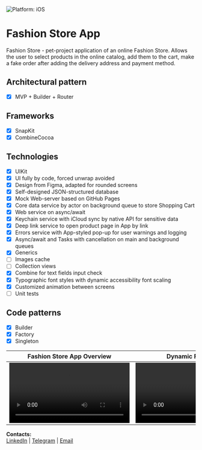 ![Platform: iOS](https://img.shields.io/badge/Platform-iOS-green.svg)

# Fashion Store App
 Fashion Store - pet-project application of an online Fashion Store. Allows the user to select products in the online catalog, add them to the cart, make a fake order after adding the delivery address and payment method.

## Architectural pattern
- [x] MVP + Builder + Router

## Frameworks
- [x] SnapKit
- [x] CombineCocoa

## Technologies
- [x] UIKit
- [x] UI fully by code, forced unwrap avoided
- [x] Design from Figma, adapted for rounded screens
- [x] Self-designed JSON-structured database
- [x] Mock Web-server based on GitHub Pages
- [x] Core data service by actor on background queue to store Shopping Cart
- [x] Web service on async/await
- [x] Keychain service with iCloud sync by native API for sensitive data
- [x] Deep link service to open product page in App by link
- [x] Errors service with App-styled pop-up for user warnings and logging
- [x] Async/await and Tasks with cancellation on main and background queues
- [x] Generics
- [ ] Images cache
- [ ] Collection views
- [x] Combine for text fields input check
- [x] Typographic font styles with dynamic accessibility font scaling
- [x] Customized animation between screens
- [ ] Unit tests

## Code patterns
- [x] Builder
- [x] Factory
- [x] Singleton

Fashion Store App Overview | Dynamic Font Scale
| :-: | :-: |
| <video src="https://user-images.githubusercontent.com/74405334/232993722-ddc8be22-5c84-4d8d-baf2-4326fda97ec3.mov" width="320"/> | <video src="https://user-images.githubusercontent.com/74405334/232993874-d6321b4e-04e1-4ed9-9f56-be14ddb038d6.mov" width="320"/> |

**Contacts:**  
[LinkedIn](https://www.linkedin.com/in/vnazimko "https://www.linkedin.com/in/vnazimko") | [Telegram](https://t.me/Voleno "@Voleno") | [Email](mailto:vnazimko@gmail.com "vnazimko@gmail.com")